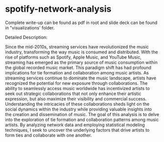 # spotify-network-analysis
Complete write-up can be found as pdf in root and slide deck can be found in "visualizations' folder. 

Detailed Description: 

Since the mid-2010s, streaming services have revolutionized the music industry, transforming the way music is consumed and distributed. With the rise of platforms such as Spotify, Apple Music, and YouTube Music, streaming has emerged as the primary source of music consumption within the global recorded music market. This paradigm shift has had profound implications for tie formation and collaboration among music artists. As streaming services continue to dominate the music landscape, artists have recognized the potential for new exposure through collaborations. The ability to seamlessly access music worldwide has incentivized artists to seek out strategic collaborations that not only enhance their artistic expression, but also maximize their visibility and commercial success. Understanding the intricacies of these collaborations sheds light on the social dynamics within the industry while providing valuable insights into the creation and dissemination of music. The goal of this analysis is to delve into the exploration of tie formation and collaboration patterns among music artists. By analyzing network data and employing statistical modeling techniques, I seek to uncover the underlying factors that drive artists to form ties and collaborate with one another. 
